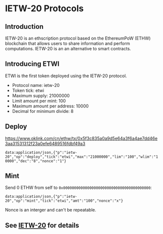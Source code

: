 # IETW-20 Protocols

## Introduction
IETW-20 is an ethscription protocol based on the EthereumPoW (ETHW) blockchain that allows users to share information and perform computations. IETW-20 is an an alternative to smart contracts. 

## Introducing ETWI
ETWI is the first token deployed using the IETW-20 protocol. 

- Protocol name: ietw-20
- Token tick: etwi
- Maximum supply: 21000000
- Limit amount per mint: 100
- Maximum amount per address: 10000
- Decimal for minimum divide: 8

## Deploy

https://www.oklink.com/cn/ethw/tx/0x5f3c835a0a9d5e64a3f6a4ae7dd46e3aa31531312f23a0efe6489516fdbf49a3

`data:application/json,{"p":"ietw-20","op":"deploy","tick":"etwi","max":"21000000","lim":"100","wlim":"10000","dec":"8","nonce":"1"}`

## Mint

Send 0 ETHW from self to `0x0000000000000000000000000000000000000000`:

`data:application/json,{"p":"ietw-20","op":"mint","tick":"etwi","amt":"100","nonce":"x"}`

Nonce is an interger and can't be repeatable.

## See [IETW-20](protocol/IETW-20.md) for details
